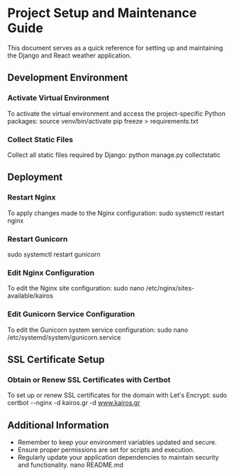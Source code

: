 # Project Setup and Maintenance Guide

This document serves as a quick reference for setting up and maintaining the Django and React weather application.

## Development Environment

### Activate Virtual Environment
To activate the virtual environment and access the project-specific Python packages:
source venv/bin/activate
pip freeze > requirements.txt


### Collect Static Files
Collect all static files required by Django:
python manage.py collectstatic


## Deployment

### Restart Nginx
To apply changes made to the Nginx configuration:
sudo systemctl restart nginx

### Restart Gunicorn
sudo systemctl restart gunicorn

### Edit Nginx Configuration
To edit the Nginx site configuration:
sudo nano /etc/nginx/sites-available/kairos


### Edit Gunicorn Service Configuration
To edit the Gunicorn system service configuration:
sudo nano /etc/systemd/system/gunicorn.service


## SSL Certificate Setup

### Obtain or Renew SSL Certificates with Certbot
To set up or renew SSL certificates for the domain with Let's Encrypt:
sudo certbot --nginx -d kairos.gr -d www.kairos.gr


## Additional Information

- Remember to keep your environment variables updated and secure.
- Ensure proper permissions are set for scripts and execution.
- Regularly update your application dependencies to maintain security and functionality.
nano README.md

